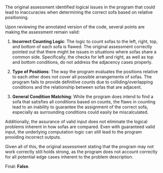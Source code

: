 The original assessment identified logical issues in the program that could lead to inaccuracies when determining the correct sofa based on relative positioning. 

Upon reviewing the annotated version of the code, several points are making the assessment remain valid:

1. **Incorrect Counting Logic**: The logic to count sofas to the left, right, top, and bottom of each sofa is flawed. The original assessment correctly pointed out that there might be issues in situations where sofas share a common side. Specifically, the checks for left and right, as well as top and bottom conditions, do not address the adjacency cases properly.

2. **Type of Positions**: The way the program evaluates the positions relative to each other does not cover all possible arrangements of sofas. The program fails to provide definitive counts due to colliding/overlapping conditions and the relationship between sofas that are adjacent.

3. **General Condition Matching**: While the program does intend to find a sofa that satisfies all conditions based on counts, the flaws in counting lead to an inability to guarantee the assignment of the correct sofa, especially as surrounding conditions could easily be miscalculated.

Additionally, the assurance of valid input does not eliminate the logical problems inherent in how sofas are compared. Even with guaranteed valid input, the underlying computation logic can still lead to the program providing incorrect outputs.

Given all of this, the original assessment stating that the program may not work correctly still holds strong, as the program does not account correctly for all potential edge cases inherent to the problem description.

Final: **False**.